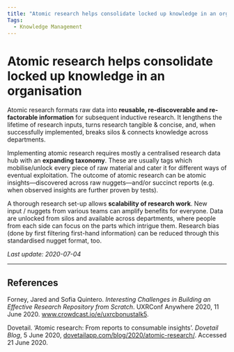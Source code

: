 ```yaml
---
title: "Atomic research helps consolidate locked up knowledge in an organisation"
Tags:
  - Knowledge Management
---
```


# Atomic research helps consolidate locked up knowledge in an organisation

Atomic research formats raw data into **reusable, re-discoverable and re-factorable information** for subsequent inductive research. It lengthens the lifetime of research inputs, turns research tangible & concise, and, when successfully implemented, breaks silos & connects knowledge across departments.

Implementing atomic research requires mostly a centralised research data hub with an **expanding taxonomy**. These are usually tags which mobilise/unlock every piece of raw material and cater it for different ways of eventual exploitation. The outcome of atomic research can be atomic insights—discovered across raw nuggets—and/or succinct reports (e.g. when observed insights are further proven by tests).

A thorough research set-up allows **scalability of research work**. New input / nuggets from various teams can amplify benefits for everyone. Data are unlocked from silos and available across departments, where people from each side can focus on the parts which intrigue them. Research bias (done by first filtering first-hand information) can be reduced through this standardised nugget format, too.

*Last update: 2020-07-04*

* * *

## References
Forney, Jared and Sofia Quintero. _Interesting Challenges in Building an Effective Research Repository from Scratch_. UXRConf Anywhere 2020, 11 June 2020. www.crowdcast.io/e/uxrcbonustalk5.

Dovetail. ‘Atomic research: From reports to consumable insights’. _Dovetail Blog_, 5 June 2020, [dovetailapp.com/blog/2020/atomic-research/](https://dovetailapp.com/blog/2020/atomic-research/). Accessed 21 June 2020.